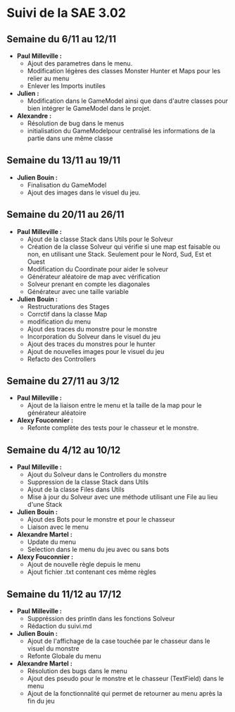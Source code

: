 # Suivi de la SAE 3.02

## Semaine du 6/11 au 12/11
- **Paul Milleville :** 
    - Ajout des parametres dans le menu.
    - Modification légères des classes Monster Hunter et Maps pour les relier au menu 
    - Enlever les Imports inutiles
- **Julien :**
    - Modification dans le GameModel ainsi que dans d'autre classes pour bien intégrer le GameModel dans le projet.
- **Alexandre :**
    - Résolution de bug dans le menus
    - initialisation du GameModelpour centralisé les informations de la partie dans une même classe

## Semaine du 13/11 au 19/11
- **Julien Bouin :** 
    - Finalisation du GameModel
    - Ajout des images dans le visuel du jeu.

## Semaine du 20/11 au 26/11
- **Paul Milleville :**
    - Ajout de la classe Stack dans Utils pour le Solveur 
    - Création de la classe Solveur qui vérifie si une map est faisable ou non, en utilisant une Stack. Seulement pour le Nord, Sud, Est et Ouest
    - Modification du Coordinate pour aider le solveur
    - Générateur aléatoire de map avec vérification
    - Solveur prenant en compte les diagonales
    - Générateur avec une taille variable
- **Julien Bouin :**
    - Restructurations des Stages 
    - Corrctif dans la classe Map
    - modification du menu 
    - Ajout des traces du monstre pour le monstre
    - Incorporation du Solveur dans le visuel du jeu
    - Ajout des traces du monstres pour le hunter
    - Ajout de nouvelles images pour le visuel du jeu
    - Refacto des Controllers

## Semaine du 27/11 au 3/12
- **Paul Milleville :** 
    - Ajout de la liaison entre le menu et la taille de la map pour le générateur aléatoire
- **Alexy Fouconnier :** 
    - Refonte complète des tests pour le chasseur et le monstre. 

## Semaine du 4/12 au 10/12
- **Paul Milleville :** 
    - Ajout du Solveur dans le Controllers du monstre
    - Suppression de la classe Stack dans Utils
    - Ajout de la classe Files dans Utils
    - Mise à jour du Solveur avec une méthode utilisant une File au lieu d'une Stack
- **Julien Bouin :**
    - Ajout des Bots pour le monstre et pour le chasseur
    - Liaison avec le menu
- **Alexandre Martel :**
    - Update du menu 
    - Selection dans le menu du jeu avec ou sans bots
- **Alexy Fouconnier :** 
    - Ajout de nouvelle règle depuis le menu
    - Ajout fichier .txt contenant ces même règles

## Semaine du 11/12 au 17/12
- **Paul Milleville :**
    - Suppréssion des println dans les fonctions Solveur
    - Rédaction du suivi.md
- **Julien Bouin :**
    - Ajout de l'affichage de la case touchée par le chasseur dans le visuel du monstre
    - Refonte Globale du menu 
- **Alexandre Martel :**
    - Résolution des bugs dans le menu
    - Ajout des pseudo pour le monstre et le chasseur (TextField) dans le menu
    - Ajout de la fonctionnalité qui permet de retourner au menu après la fin du jeu